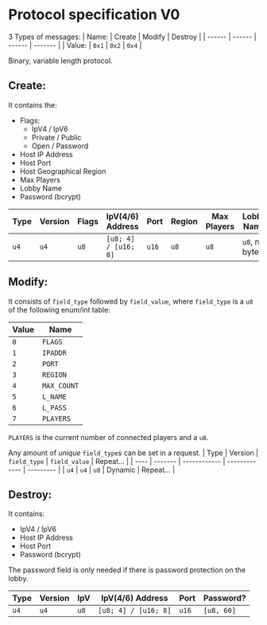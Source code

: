 # Protocol specification V0
3 Types of messages:
| Name:  | Create | Modify | Destroy |
| ------ | ------ | ------ | ------- |
| Value: | `0x1`  | `0x2`  | `0x4`   |

Binary, variable length protocol.

## Create:
It contains the:
- Flags:
	- IpV4 / IpV6
	- Private / Public
	- Open / Password
- Host IP Address
- Host Port
- Host Geographical Region
- Max Players
- Lobby Name
- Password (bcrypt)

| Type | Version | Flags | IpV(4/6) Address     | Port  | Region | Max Players | Lobby Name    | Password?  |
| ---- | ------- | ----- | -------------------- | ----- | ------ | ----------- | ------------- | ---------- |
| `u4` | `u4`    | `u8`  | `[u8; 4] / [u16; 8]` | `u16` | `u8`   | `u8`        | `u8`, n bytes | `[u8, 60]` |

## Modify:
It consists of `field_type` followed by `field_value`,
where `field_type` is a `u8` of the following enum/int table:

| Value | Name        |
| ----- | ----------- |
| `0`   | `FLAGS`     |
| `1`   | `IPADDR`    |
| `2`   | `PORT`      |
| `3`   | `REGION`    |
| `4`   | `MAX_COUNT` |
| `5`   | `L_NAME`    |
| `6`   | `L_PASS`    |
| `7`   | `PLAYERS`   |

`PLAYERS` is the current number of connected players and a `u8`.

Any amount of *unique* `field_type`s can be set in a request.
| Type | Version | `field_type` | `field_value` | Repeat... |
| ---- | ------- | ------------ | ------------- | --------- |
| `u4` | `u4`    | `u8`         | Dynamic       | Repeat... |

## Destroy:
It contains:
- IpV4 / IpV6
- Host IP Address
- Host Port
- Password (bcrypt)

The password field is only needed if there is password protection on the lobby.

| Type | Version | IpV  | IpV(4/6) Address     | Port  | Password?  |
| ---- | ------- | ---- | -------------------- | ----- | ---------- |
| `u4` | `u4`    | `u8` | `[u8; 4] / [u16; 8]` | `u16` | `[u8, 60]` |
